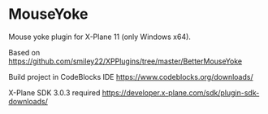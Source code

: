 # MouseYoke
Mouse yoke plugin for X-Plane 11 (only Windows x64).

Based on https://github.com/smiley22/XPPlugins/tree/master/BetterMouseYoke

Build project in CodeBlocks IDE https://www.codeblocks.org/downloads/

X-Plane SDK 3.0.3 required https://developer.x-plane.com/sdk/plugin-sdk-downloads/